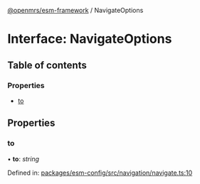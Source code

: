 [@openmrs/esm-framework](../API.md) / NavigateOptions

# Interface: NavigateOptions

## Table of contents

### Properties

- [to](navigateoptions.md#to)

## Properties

### to

• **to**: *string*

Defined in: [packages/esm-config/src/navigation/navigate.ts:10](https://github.com/openmrs/openmrs-esm-core/blob/master/packages/esm-config/src/navigation/navigate.ts#L10)
